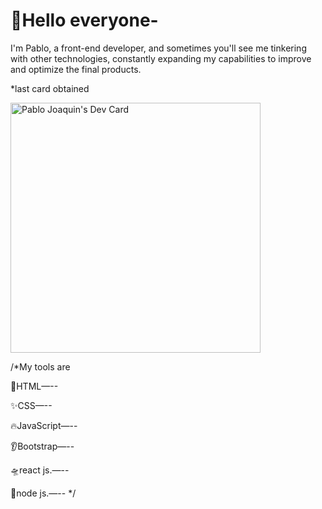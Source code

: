 # 👋Hello everyone-
I'm Pablo, a front-end developer, and sometimes you'll see me tinkering with other technologies, constantly expanding my capabilities to improve and optimize the final products.

*last card obtained

<a href="https://app.daily.dev/PabloDevto"><img src="https://api.daily.dev/devcards/e33c288191d04f538d9a495c9041f9d4.png?r=qcx" width="400" alt="Pablo Joaquin's Dev Card"/></a>

/*My tools are

🦾HTML—--

✨CSS—--

🔥JavaScript—--

👂Bootstrap—--

🛸react js.—--

🦿node js.—--
*/
